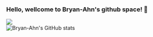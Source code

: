### Hello, wellcome to Bryan-Ahn's github space! 👋

<!--
**Bryan-Ahn/Bryan-Ahn** is a ✨ _special_ ✨ repository because its `README.md` (this file) appears on your GitHub profile.

Here are some ideas to get you started:

- 🔭 I’m currently working on ...
- 🌱 I’m currently learning ...
- 👯 I’m looking to collaborate on ...
- 🤔 I’m looking for help with ...
- 💬 Ask me about ...
- 📫 How to reach me: ...
- 😄 Pronouns: ...
- ⚡ Fun fact: ...
-->
<img src="https://img.shields.io/badge/Linux-FFCC00?style=flat-square&logo=Linux&logoColor=white"/><br/>
![Bryan-Ahn's GitHub stats](https://github-readme-stats.vercel.app/api?username=Bryan-Ahn&show_icons=true&theme=react)
